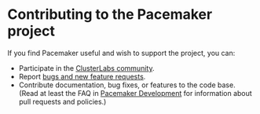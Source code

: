 # Contributing to the Pacemaker project

If you find Pacemaker useful and wish to support the project, you can:

* Participate in the [ClusterLabs community](https://clusterlabs.org/community/).
* Report [bugs and new feature requests](https://bugs.clusterlabs.org/).
* Contribute documentation, bug fixes, or features to the code base. (Read at
  least the FAQ in [Pacemaker
  Development](https://clusterlabs.org/projects/pacemaker/doc/3.0/Pacemaker_Development/html/)
  for information about pull requests and policies.)
